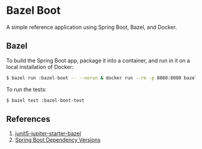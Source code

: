 # Bazel Boot

A simple reference application using Spring Boot, Bazel, and Docker.

## Bazel

To build the Spring Boot app, package it into a 
container, and run in it on a local installation of Docker:

```bash
$ bazel run :bazel-boot -- --norun & docker run --rm -p 8080:8080 bazel:bazel-boot
```

To run the tests:

```bash
$ bazel test :bazel-boot-test
```

## References

1. [junit5-jupiter-starter-bazel](https://github.com/junit-team/junit5-samples/tree/main/junit5-jupiter-starter-bazel)
1. [Spring Boot Dependency Versions](https://docs.spring.io/spring-boot/docs/current/reference/html/appendix-dependency-versions.html)